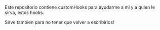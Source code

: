 Este repositorio contiene customHooks para ayudarme a mi y a quien le sirva, estos hooks.

Sirve tambien para no tener que volver a escribirlos!